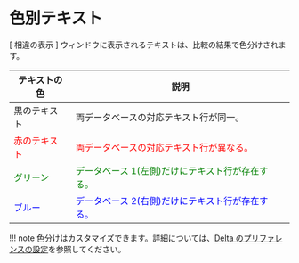 # 色別テキスト

[ 相違の表示 ] ウィンドウに表示されるテキストは、比較の結果で色分けされます。

| テキストの色 | 説明 |
| --- | --- |
| 黒のテキスト | 両データベースの対応テキスト行が同一。 |
| <span style="color:red">赤のテキスト</span> | <span style="color:red">両データベースの対応テキスト行が異なる。</span> |
| <span style="color:green">グリーン</span> | <span style="color:green">データベース 1(左側)だけにテキスト行が存在する。</span> |
| <span style="color:blue">ブルー</span> | <span style="color:blue">データベース 2(右側)だけにテキスト行が存在する。</span> |

!!! note
    色分けはカスタマイズできます。詳細については、[Delta のプリファレンスの設定](preferences.md)を参照してください。